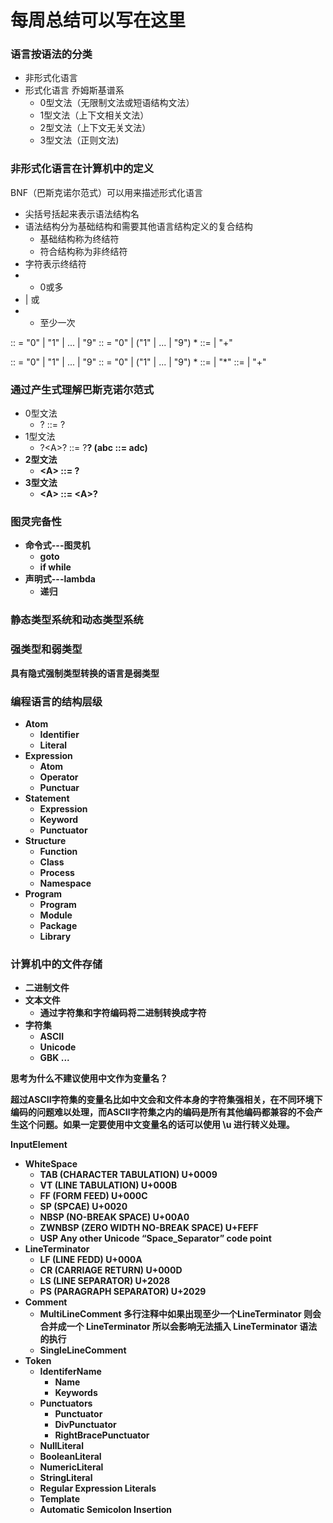 # 每周总结可以写在这里

### 语言按语法的分类

- 非形式化语言
- 形式化语言
  乔姆斯基谱系
  - 0型文法（无限制文法或短语结构文法）
  - 1型文法（上下文相关文法）
  - 2型文法（上下文无关文法）
  - 3型文法（正则文法)

### 非形式化语言在计算机中的定义

BNF（巴斯克诺尔范式）可以用来描述形式化语言

- 尖括号括起来表示语法结构名
- 语法结构分为基础结构和需要其他语言结构定义的复合结构
  - 基础结构称为终结符
  - 符合结构称为非终结符
- 字符表示终结符
- * 0或多
- | 或
- + 至少一次


<Number> :: = "0" | "1" | ... | "9"
<DecimalNumber> :: = "0" | ("1" | ... | "9") <Number>*
<AddtiveExpression> ::= 
  <DecimalNumber> |
  <AddtiveExpression> "+" <DecimalNumber>

<NUmber> :: = "0" | "1" | ... | "9"
<DecimalNumber> :: = "0" | ("1" | ... | "9") <Number>*
<MultipleExpression> ::=
  <DecimalNumber> |
  <MultipleExpression> "*" <DecimalNumber>
<AddtiveExpression> ::=
  <MultipleExpression> |
  <AddtiveExpression> "+" <MultipleExpression>

### 通过产生式理解巴斯克诺尔范式

- 0型文法
  - ? ::= ?
- 1型文法
  - ?\<A>? ::= ?<B>? (abc ::= adc)
- 2型文法
  - \<A> ::= ?
- 3型文法
  - \<A> ::= \<A>?


### 图灵完备性
- 命令式---图灵机
  - goto
  - if while
- 声明式---lambda
  - 递归

### 静态类型系统和动态类型系统

### 强类型和弱类型

具有隐式强制类型转换的语言是弱类型

### 编程语言的结构层级

- Atom
  - Identifier
  - Literal
- Expression
  - Atom
  - Operator
  - Punctuar
- Statement
  - Expression
  - Keyword
  - Punctuator
- Structure
  - Function
  - Class
  - Process
  - Namespace
- Program
  - Program
  - Module
  - Package
  - Library

### 计算机中的文件存储

  - 二进制文件
  - 文本文件
    - 通过字符集和字符编码将二进制转换成字符
  - 字符集
    - ASCII
    - Unicode
    - GBK
    ...

思考为什么不建议使用中文作为变量名？

超过ASCII字符集的变量名比如中文会和文件本身的字符集强相关，在不同环境下编码的问题难以处理，而ASCII字符集之内的编码是所有其他编码都兼容的不会产生这个问题。如果一定要使用中文变量名的话可以使用 \u 进行转义处理。
  
InputElement
  - WhiteSpace
    - TAB (CHARACTER TABULATION) U+0009
    - VT (LINE TABULATION) U+000B
    - FF (FORM FEED) U+000C
    - SP (SPCAE) U+0020
    - NBSP (NO-BREAK SPACE) U+00A0
    - ZWNBSP (ZERO WIDTH NO-BREAK SPACE) U+FEFF
    - USP Any other Unicode “Space_Separator” code point
  - LineTerminator
    - LF (LINE FEDD) U+000A
    - CR (CARRIAGE RETURN) U+000D
    - LS (LINE SEPARATOR) U+2028
    - PS (PARAGRAPH SEPARATOR) U+2029
  - Comment
    - MultiLineComment 多行注释中如果出现至少一个LineTerminator 则会合并成一个 LineTerminator 所以会影响无法插入 LineTerminator 语法的执行
    - SingleLineComment
  - Token
    - IdentiferName
      - Name
      - Keywords
    - Punctuators
      - Punctuator
      - DivPunctuator
      - RightBracePunctuator
    - NullLiteral
    - BooleanLiteral
    - NumericLiteral
    - StringLiteral
    - Regular Expression Literals
    - Template
    - Automatic Semicolon Insertion